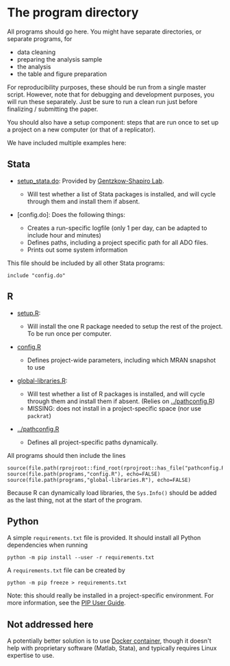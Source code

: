 # The program directory

All programs should go here. You might have separate directories, or separate programs, for

- data cleaning
- preparing the analysis sample
- the analysis
- the table and figure preparation

For reproducibility purposes, these should be run from a single master script. However, note that for debugging and development purposes, you will run these separately. Just be sure to run a clean run just before finalizing / submitting the paper.

You should also have a setup component: steps that are run once to set up a project on a new computer (or that of a replicator).

We have included multiple examples here:

## Stata

- [setup_stata.do](setup_stata.do): Provided by [Gentzkow-Shapiro Lab](https://github.com/gslab-econ/template/blob/master/config/config_stata.do). 
  - Will test whether a list of Stata packages is installed, and will cycle through them and install them if absent. 

- [config.do]: Does the following things:
  - Creates a run-specific logfile (only 1 per day, can be adapted to include hour and minutes)
  - Defines paths, including a project specific path for all ADO files.
  - Prints out some system information

This file should be included by all other Stata programs:

    include "config.do"

## R

- [setup.R](setup.R): 
  - Will install the one R package needed to setup the rest of the project. To be run once per computer.

- [config.R](config.R)
  - Defines project-wide parameters, including which MRAN snapshot to use

- [global-libraries.R](global-libraries.R): 
  - Will test whether a list of R packages is installed, and will cycle through them and install them if absent. (Relies on [../pathconfig.R](../pathconfig.R))
  - MISSING: does not install in a project-specific space (nor use `packrat`)

- [../pathconfig.R](../pathconfig.R)
  - Defines all project-specific paths dynamically.


All programs should then include the lines
```
source(file.path(rprojroot::find_root(rprojroot::has_file("pathconfig.R")),"pathconfig.R"),echo=FALSE)
source(file.path(programs,"config.R"), echo=FALSE)
source(file.path(programs,"global-libraries.R"), echo=FALSE)
```
Because R can dynamically load libraries, the `Sys.Info()` should be added as the last thing, not at the start of the program.


## Python

A simple `requirements.txt` file is provided. It should install all Python dependencies when running

    python -m pip install --user -r requirements.txt

A `requirements.txt` file can be created by

    python -m pip freeze > requirements.txt

Note: this should really be installed in a project-specific environment. For more information, see the [PIP User Guide](https://pip.pypa.io/en/stable/user_guide/#requirements-files).


## Not addressed here

A potentially better solution is to use [Docker container](https://reproducible-analysis-workshop.readthedocs.io/en/latest/8.Intro-Docker.html), though it doesn't help with proprietary software (Matlab, Stata), and typically requires Linux expertise to use.